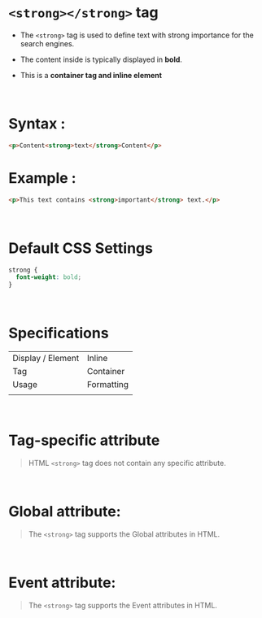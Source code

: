 # `<strong></strong>` tag

- The `<strong>` tag is used to define text with strong importance for the search engines.

* The content inside is typically displayed in **bold**.

* This is a **container tag and inline element**

&nbsp;

# Syntax :

```html
<p>Content<strong>text</strong>Content</p>
```

# Example :

```html
<p>This text contains <strong>important</strong> text.</p>
```

&nbsp;

# Default CSS Settings

```css
strong {
  font-weight: bold;
}
```

&nbsp;

# Specifications

|                   |            |
| ----------------- | ---------- |
| Display / Element | Inline     |
| Tag               | Container  |
| Usage             | Formatting |
|                   |            |

&nbsp;

# Tag-specific attribute

> HTML `<strong>` tag does not contain any specific attribute.

&nbsp;

# Global attribute:

> The `<strong>` tag supports the Global attributes in HTML.

&nbsp;

# Event attribute:

> The `<strong>` tag supports the Event attributes in HTML.
